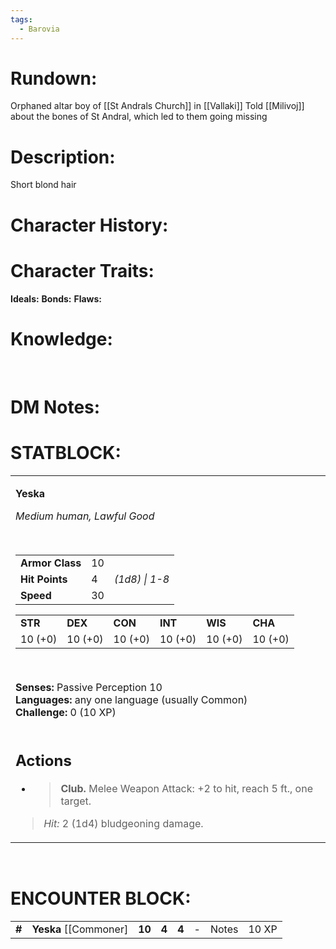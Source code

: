 ```yaml
---
tags:
  - Barovia
---
```


# **Rundown:**

Orphaned altar boy of [[St Andrals Church]] in [[Vallaki]]
Told [[Milivoj]] about the bones of St Andral, which led to them going missing

# **Description:**

Short blond hair
 
# **Character History:**


# **Character Traits:** 

**Ideals:**
**Bonds:**
**Flaws:**

# **Knowledge:**
 

# **DM Notes:**

# **STATBLOCK:**

<table><tbody><tr class="odd"><td><p><strong>Yeska</strong></p><p><em>Medium human, Lawful Good</em></p><p> </p><table><tbody><tr class="odd"><td><strong>Armor Class</strong></td><td>10</td><td> </td></tr><tr class="even"><td><strong>Hit Points</strong></td><td>4</td><td><em>(1d8) | 1-8</em></td></tr><tr class="odd"><td><strong>Speed</strong></td><td>30</td><td> </td></tr></tbody></table><p></p><table><tbody><tr class="odd"><td><strong>STR</strong></td><td><strong>DEX</strong></td><td><strong>CON</strong></td><td><strong>INT</strong></td><td><strong>WIS</strong></td><td><strong>CHA</strong></td></tr><tr class="even"><td>10 (+0)</td><td>10 (+0)</td><td>10 (+0)</td><td>10 (+0)</td><td>10 (+0)</td><td>10 (+0)</td></tr></tbody></table><p></p><p> </p><p><strong>Senses:</strong> Passive Perception 10<br />
<strong>Languages:</strong> any one language (usually Common)<br />
<strong>Challenge:</strong> 0 (10 XP)<br />
 </p><p></p><h2 id="actions"><strong>Actions</strong></h2><ul><li><blockquote><p><strong>Club.</strong> Melee Weapon Attack: +2 to hit, reach 5 ft., one target.</p></blockquote></li></ul><blockquote><p><em>Hit:</em> 2 (1d4) bludgeoning damage.</p></blockquote></td></tr></tbody></table>

 

# **ENCOUNTER BLOCK:**

|        |                          |        |       |       |     |       |       |
|--------|--------------------------|--------|-------|-------|-----|-------|-------|
| **\#** | **Yeska** \[\[Commoner\] | **10** | **4** | **4** | \-  | Notes | 10 XP |
